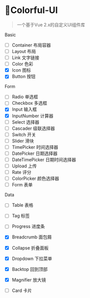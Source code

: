# :rainbow:Colorful-UI

> 一个基于Vue 2.x的自定义UI组件库

Basic

- [ ] Container 布局容器
- [ ] Layout 布局
- [ ] Link 文字链接
- [ ] Color 色彩
- [x] Icon 图标
- [x] Button 按钮

Form

- [ ] Radio 单选框
- [ ] Checkbox 多选框
- [x] Input 输入框
- [x] InputNumber 计算器
- [ ] Select 选择器
- [ ] Cascader 级联选择器
- [ ] Switch 开关
- [ ] Slider 滑块
- [ ] TimePicker 时间选择器 
- [ ] DatePicker 日期选择器
- [ ] DateTimePicker 日期时间选择器
- [ ] Upload 上传
- [ ] Rate 评分
- [ ] ColorPicker 颜色选择器
- [ ] Form 表单

Data

- [ ] Table 表格
- [ ] Tag 标签
- [ ] Progress 进度条
- [x] Breadcrumb 面包屑 
- [x] Collapse 折叠面板
- [x] Dropdown 下拉菜单
- [x] Backtop 回到顶部
- [x] Magnifier 放大镜
- [ ] Card 卡片




